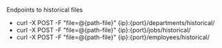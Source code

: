 

Endpoints to historical files

* curl -X POST -F "file=@{path-file}" {ip}:{port}/departments/historical/
* curl -X POST -F "file=@{path-file}" {ip}:{port}/jobs/historical/
* curl -X POST -F "file=@{path-file}" {ip}:{port}/employees/historical/